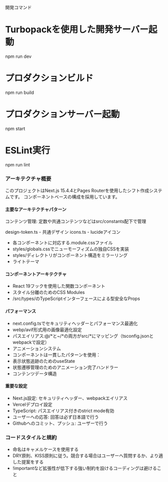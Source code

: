 開発コマンド
# Turbopackを使用した開発サーバー起動
npm run dev

# プロダクションビルド
npm run build

# プロダクションサーバー起動
npm start

# ESLint実行
npm run lint

### アーキテクチャ概要
このプロジェクトはNext.js 15.4.4とPages Routerを使用したシフト作成システムです。 コンポーネントベースの構成を採用しています。

#### 主要なアーキテクチャパターン
コンテンツ管理: 定数や共通コンテンツなどはsrc/constants配下で管理

design-token.ts - 共通デザイン
icons.ts - lucideアイコン

- 各コンポーネントに対応する.module.cssファイル
- styles/globals.cssでニューモーフィズムの独自CSSを実装
- styles/ディレクトリがコンポーネント構造をミラーリング
- ライトテーマ

#### コンポーネントアーキテクチャ

- React 19フックを使用した関数コンポーネント
- スタイル分離のためのCSS Modules
- /src/types/のTypeScriptインターフェースによる型安全なProps

#### パフォーマンス
- next.config.tsでセキュリティヘッダーとパフォーマンス最適化
- webp/avif形式用の画像最適化設定
- パスエイリアス:@/*と~/*の両方がsrc/*にマッピング（tsconfig.jsonとwebpackで設定）
- アニメーションシステム
- コンポーネントは一貫したパターンを使用：
- 表示状態追跡のためのuseState
- 状態遷移管理のためのアニメーション完了ハンドラー
- コンテンツデータ構造

#### 重要な設定
- Next.js設定: セキュリティヘッダー、webpackエイリアス
- Vercelデプロイ設定
- TypeScript: パスエイリアス付きのstrict mode有効
- ユーザーへの応答: 回答は必ず日本語で行う
- Githubへのコミット、プッシュ: ユーザーで行う

### コードスタイルと規約
- 命名はキャメルケースを使用する
- DRY原則、KISS原則に従う。競合する場合はユーザーへ質問するか、より適した提案をする
- !importantなど拡張性が低下する強い制約を設けるコーディングは避けること